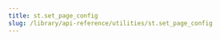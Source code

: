 ```yaml
---
title: st.set_page_config
slug: /library/api-reference/utilities/st.set_page_config
---
```


<Autofunction function="streamlit.set_page_config" />